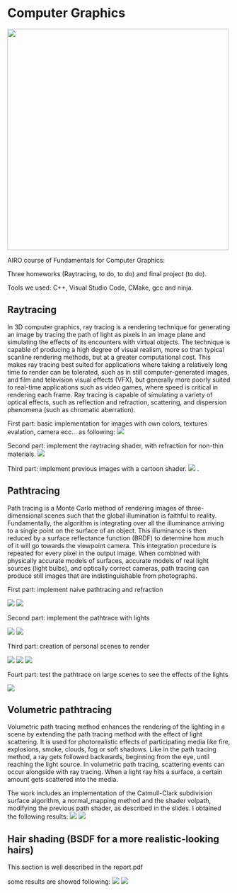 # Computer Graphics 
<a href="https://www.dis.uniroma1.it/"><img src="http://www.dis.uniroma1.it/sites/default/files/marchio%20logo%20eng%20jpg.jpg" width="500"></a>

AIRO course of Fundamentals for Computer Graphics:

Three homeworks (Raytracing, to do, to do) and final project (to do).

Tools we used: C++, Visual Studio Code, CMake, gcc and ninja.

## Raytracing
In 3D computer graphics, ray tracing is a rendering technique for generating an image by tracing the path of light as pixels in an image plane and simulating the effects of its encounters with virtual objects. The technique is capable of producing a high degree of visual realism, more so than typical scanline rendering methods, but at a greater computational cost. This makes ray tracing best suited for applications where taking a relatively long time to render can be tolerated, such as in still computer-generated images, and film and television visual effects (VFX), but generally more poorly suited to real-time applications such as video games, where speed is critical in rendering each frame. Ray tracing is capable of simulating a variety of optical effects, such as reflection and refraction, scattering, and dispersion phenomena (such as chromatic aberration).


First part: basic implementation for images with own colors, textures evalation, camera ecc... as following:
![](Raytrace/out/lowres/03_texture_720_256.jpg)

Second part: implement the raytracing shader, with refraction for non-thin materials.
![](Raytrace/out/Refraction/glass_(notThin).jpg)

Third part: implement previous images with a cartoon shader.
![](Raytrace/out/shade_cartoon/materialsb.png)
.



## Pathtracing
Path tracing is a Monte Carlo method of rendering images of three-dimensional scenes such that the global illumination is faithful to reality. Fundamentally, the algorithm is integrating over all the illuminance arriving to a single point on the surface of an object. This illuminance is then reduced by a surface reflectance function (BRDF) to determine how much of it will go towards the viewpoint camera. This integration procedure is repeated for every pixel in the output image. When combined with physically accurate models of surfaces, accurate models of real light sources (light bulbs), and optically correct cameras, path tracing can produce still images that are indistinguishable from photographs.


First part: implement naive pathtracing and refraction

![](PathTrace/out/naive/02_matte_720_256.jpg)
![](PathTrace/out/Refraction/naive.jpg)



Second part: implement the pathtrace with lights

![](PathTrace/out/path/01_cornellbox_512_256.jpg)
![](PathTrace/out/path/15_classroom_720_256.jpg)

Third part: creation of personal scenes to render 

![](PathTrace/out/OwnScenes/1own.png) 
![](PathTrace/out/OwnScenes/2own.png)
![](PathTrace/out/OwnScenes/3own.png)


Fourt part: test the pathtrace on large scenes to see the effects of the lights

![](PathTrace/out/LargeScenesHD/bisEXT_hd.jpg)




## Volumetric pathtracing 
Volumetric path tracing method enhances the rendering of the lighting in a scene by extending the path tracing method with the effect of light scattering. It is used for photorealistic effects of participating media like fire, explosions, smoke, clouds, fog or soft shadows. Like in the path tracing method, a ray gets followed backwards, beginning from the eye, until reaching the light source. In volumetric path tracing, scattering events can occur alongside with ray tracing. When a light ray hits a surface, a certain amount gets scattered into the media.

The work includes an implementation of the Catmull-Clark subdivision surface algorithm, a normal_mapping method and the shader volpath, modifying the previous path shader, as described in the slides. I obtained the following results:
![](PathTrace/out/OwnScenes/2own.png)
![](PathTrace/out/OwnScenes/3own.png)


## Hair shading (BSDF for a more realistic-looking hairs)
This section is well described in the report.pdf 


some results are showed following:
![](PathTrace/out/OwnScenes/2own.png)
![](PathTrace/out/OwnScenes/3own.png)

